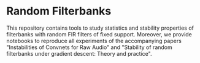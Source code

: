 # Random Filterbanks

This repository contains tools to study statistics and stability properties of filterbanks with random FIR filters of fixed support. Moreover, we provide notebooks to reproduce all experiments of the accompanying papers "Instabilities of Convnets for Raw Audio" and "Stability of random filterbanks under gradient descent: Theory and practice".

